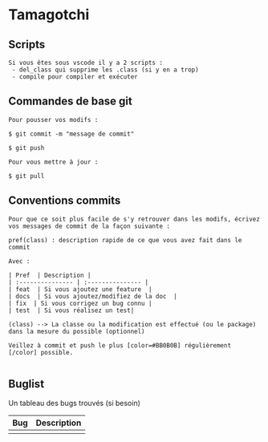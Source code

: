 # Tamagotchi

## Scripts

```
Si vous êtes sous vscode il y a 2 scripts :
 - del_class qui supprime les .class (si y en a trop)
 - compile pour compiler et exécuter
```


## Commandes de base git 

```
Pour pousser vos modifs : 

$ git commit -m "message de commit"

$ git push

Pour vous mettre à jour :

$ git pull
```

## Conventions commits

```
Pour que ce soit plus facile de s'y retrouver dans les modifs, écrivez vos messages de commit de la façon suivante :

pref(class) : description rapide de ce que vous avez fait dans le commit

Avec : 

| Pref  | Description | 
| :--------------- | :--------------- |
| feat  | Si vous ajoutez une feature  | 
| docs  | Si vous ajoutez/modifiez de la doc  | 
| fix  | Si vous corrigez un bug connu |
| test  | Si vous réalisez un test|

(class) --> La classe ou la modification est effectué (ou le package) dans la mesure du possible (optionnel) 

Veillez à commit et push le plus [color=#BB0B0B] régulièrement [/color] possible.


```

## Buglist

Un tableau des bugs trouvés (si besoin)

| Bug  | Description | 
| :--------------- | :--------------- |
|   |  | 

